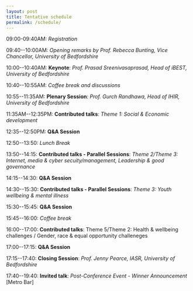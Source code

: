 ```yaml
---
layout: post
title: Tentative schedule
permalink: /schedule/
---
```


09:00-09:40AM: *Registration*

09:40--10:00AM: *Opening remarks by Prof. Rebecca Bunting, Vice Chancellor, University of Bedfordshire*

10:00--10:40AM: **Keynote**: *Prof. Prasad Sreenivasaprasad, Head of iBEST, University of Bedfordshire*

10:40--10:55AM: *Coffee break and discussions*

10:55--11:35AM: **Plenary Session**: *Prof. Gurch Randhawa, Head of IHIR, University of Bedfordshire* 

11:35AM--12:35PM: **Contributed talks**: *Theme 1: Social & Economic development*

12:35--12:50PM: **Q&A Session**

12:50--13:50: *Lunch Break*

13:50--14:15: **Contributed talks - Parallel Sessions**: *Theme 2/Theme 3: Internet, media & cyber secuity/management, Leadership & good governance*

14:15--14:30: **Q&A Session**

14:30--15:30: **Contributed talks - Parallel Sessions**: *Theme 3: Youth wellbeing & mental illness*

15:30--15:45: **Q&A Session**

15:45--16:00: *Coffee break* 

16:00--17:00: **Contributed talks**: Theme 5/Theme 2: Health & wellbeing challenges / Gender, race & equal opportunity challeneges 

17:00--17:15: **Q&A Session**

17:15--17:40: **Closing Session**: *Prof. Jenny Pearce, IASR, University of Bedfordshire* 

17:40--19:40: **Invited talk**: *Post-Conference Event - Winner Announcement* [Metro Bar]

